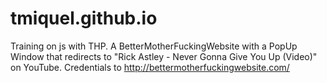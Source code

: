 # tmiquel.github.io
Training on js with THP.
A BetterMotherFuckingWebsite with a PopUp Window that redirects to "Rick Astley - Never Gonna Give You Up (Video)" on YouTube.
Credentials to http://bettermotherfuckingwebsite.com/


